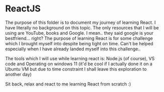 # ReactJS
The purpose of this folder is to document my journey of learning React. I have literally no background on this topic. The only resources that I will be using
are YouTube, books and Google. I mean.. they said google is your bestfriend... right? The purpose of learning React is for some challenge which I brought myself 
into despite being tight on time. Can't be helped especially when I have already landed myself into this challenge..

The tools which I will use while learning react is:
Node.js (of course),
VS code and
Operating on windows 11 (it'd be cool if I actually done it on a Ubuntu VM but due to time constraint I shall leave this exploration to another day)

Sit back, relax and react to me learning React from scratch :)
